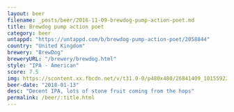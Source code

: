 ```yaml
---
layout: beer
filename: _posts/beer/2016-11-09-brewdog-pump-action-poet.md
title: Brewdog pump action poet
category: beer
untappd: "https://untappd.com/b/brewdog-pump-action-poet/2058844"
country: "United Kingdom"
brewery: "BrewDog"
breweryURL: "/brewery/brewdog.html"
style: "IPA - American"
score: 7.5
img: https://scontent.xx.fbcdn.net/v/t31.0-0/p480x480/26841409_10155922805803745_2188051413604844320_o.jpg?_nc_cat=104&_nc_ohc=E0AvcZlNb0sAQkPXuXu706yKGY1WiVSXe0g9OQN1hm0QvAXcDmcWRYAHw&_nc_ht=scontent.xx&oh=3f3d9f98bf81e331e4716152d113365b&oe=5E824187
beer-date: "2018-01-13"
desc: "Decent IPA, lots of stone fruit coming from the hops"
permalink: /beer/:title.html
---
```

